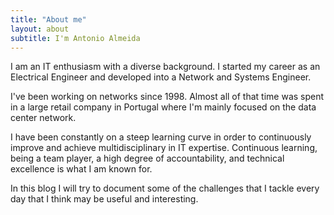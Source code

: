 ```yaml
---
title: "About me"
layout: about
subtitle: I'm Antonio Almeida
---
```


I am an IT enthusiasm with a diverse background. I started my career as an Electrical Engineer and developed into a Network and Systems Engineer.

I've been working on networks since 1998. Almost all of that time was spent in a large retail company in Portugal where I'm mainly focused on the data center network.

I have been constantly on a steep learning curve in order to continuously improve and achieve multidisciplinary in IT expertise. Continuous learning, being a team player, a high degree of accountability, and technical excellence is what I am known for.

In this blog I will try to document some of the challenges that I tackle every day that I think may be useful and interesting.
